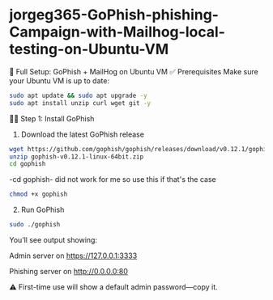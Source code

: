 # jorgeg365-GoPhish-phishing-Campaign-with-Mailhog-local-testing-on-Ubuntu-VM

🧰 Full Setup: GoPhish + MailHog on Ubuntu VM
✅ Prerequisites
Make sure your Ubuntu VM is up to date:

```bash
sudo apt update && sudo apt upgrade -y
sudo apt install unzip curl wget git -y
```
🧑‍💻 Step 1: Install GoPhish
1. Download the latest GoPhish release

```bash
wget https://github.com/gophish/gophish/releases/download/v0.12.1/gophish-v0.12.1-linux-64bit.zip
unzip gophish-v0.12.1-linux-64bit.zip
cd gophish
```
-cd gophish- did not work for me so use this if that's the case 

```bash
chmod +x gophish
```
2. Run GoPhish

```bash
sudo ./gophish
```
You’ll see output showing:

Admin server on https://127.0.0.1:3333

Phishing server on http://0.0.0.0:80

⚠️ First-time use will show a default admin password—copy it.

